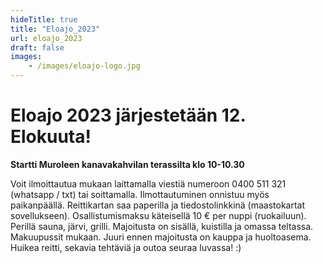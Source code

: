 ```yaml
---
hideTitle: true
title: "Eloajo_2023"
url: eloajo_2023
draft: false
images:
    - /images/eloajo-logo.jpg
---
```


# Eloajo 2023 järjestetään 12. Elokuuta!

**Startti Muroleen kanavakahvilan terassilta klo 10-10.30**

Voit ilmoittautua mukaan laittamalla viestiä numeroon 0400 511 321 (whatsapp / txt) tai soittamalla. Ilmottautuminen onnistuu myös paikanpäällä. Reittikartan saa paperilla ja tiedostolinkkinä (maastokartat sovellukseen). Osallistumismaksu käteisellä 10 € per nuppi (ruokailuun). Perillä sauna, järvi, grilli. Majoitusta on sisällä, kuistilla ja omassa teltassa. Makuupussit mukaan. Juuri ennen majoitusta on kauppa ja huoltoasema. Huikea reitti, sekavia tehtäviä ja outoa seuraa luvassa! :)
